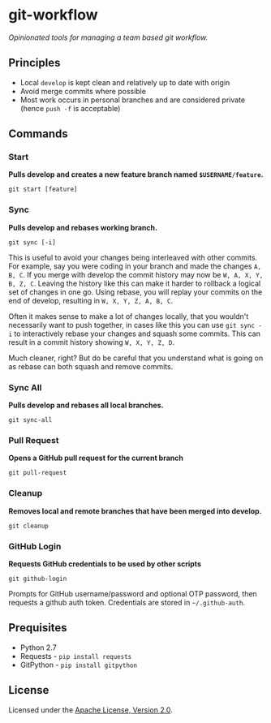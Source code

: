 # git-workflow

_Opinionated tools for managing a team based git workflow._


## Principles

- Local `develop` is kept clean and relatively up to date with origin
- Avoid merge commits where possible
- Most work occurs in personal branches and are considered private (hence `push -f` is acceptable)


## Commands

### Start

**Pulls develop and creates a new feature branch named `$USERNAME/feature`.**

`git start [feature]`


### Sync

**Pulls develop and rebases working branch.**

`git sync [-i]`

This is useful to avoid your changes being interleaved with other commits.
For example, say you were coding in your branch and made the changes `A, B, C`.
If you merge with develop the commit history may now be `W, A, X, Y, B, Z, C`.
Leaving the history like this can make it harder to rollback a logical set of
changes in one go.  Using rebase, you will replay your commits on the end of
develop, resulting in `W, X, Y, Z, A, B, C`.

Often it makes sense to make a lot of changes locally, that you wouldn't
necessarily want to push together, in cases like this you can use
`git sync -i` to interactively rebase your changes  and squash some commits.
This can result in a commit history showing `W, X, Y, Z, D`.

Much cleaner, right? But do be careful that you understand what is going on as
rebase can both squash and remove commits.

### Sync All

**Pulls develop and rebases all local branches.**

`git sync-all`

### Pull Request

**Opens a GitHub pull request for the current branch**

`git pull-request`


### Cleanup

**Removes local and remote branches that have been merged into develop.**

`git cleanup`


### GitHub Login

**Requests GitHub credentials to be used by other scripts**

`git github-login`

Prompts for GitHub username/password and optional OTP password, then requests a
github auth token. Credentials are stored in `~/.github-auth`.


## Prequisites

- Python 2.7
- Requests - `pip install requests`
- GitPython - `pip install gitpython`


## License

Licensed under the [Apache License, Version 2.0](http://www.apache.org/licenses/LICENSE-2.0).
